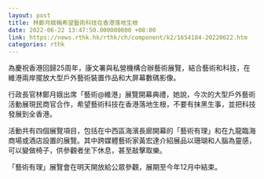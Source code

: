 ```yaml
---
layout: post
title: 林鄭月娥稱希望藝術科技在香港落地生根
date: 2022-06-22 13:47:50.000000000 +08:00
link: https://news.rthk.hk/rthk/ch/component/k2/1654184-20220622.htm
categories: rthk
---
```


為慶祝香港回歸25周年，康文署與私營機構合辦藝術展覽，結合藝術和科技，在維港兩岸擺放大型戶外藝術裝置作品和大屏幕數碼影像。

行政長官林鄭月娥出席「藝術@維港」展覽開幕典禮，她說，今次的大型戶外藝術活動展現民商官合作，希望藝術科技在香港落地生根，不要有抹黑生事，並把科技發展到全香港。

活動共有四個展覽項目，包括在中西區海濱長廊開幕的「藝術有理」和在九龍臨海商場或酒店設置的展覽。其中跨媒體藝術家黃宏達介紹展品以珊瑚和人腦為靈感，可以變做椅子，供參觀者坐下休息，甚至敲擊取樂。

「藝術有理」展覽會在明天開放給公眾參觀，展期至今年12月中結束。
